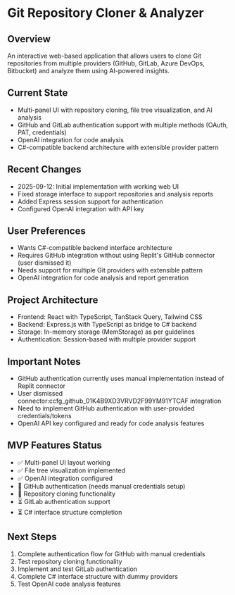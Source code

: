 # Git Repository Cloner & Analyzer

## Overview
An interactive web-based application that allows users to clone Git repositories from multiple providers (GitHub, GitLab, Azure DevOps, Bitbucket) and analyze them using AI-powered insights.

## Current State
- Multi-panel UI with repository cloning, file tree visualization, and AI analysis
- GitHub and GitLab authentication support with multiple methods (OAuth, PAT, credentials)
- OpenAI integration for code analysis
- C#-compatible backend architecture with extensible provider pattern

## Recent Changes
- 2025-09-12: Initial implementation with working web UI
- Fixed storage interface to support repositories and analysis reports
- Added Express session support for authentication
- Configured OpenAI integration with API key

## User Preferences
- Wants C#-compatible backend interface architecture
- Requires GitHub integration without using Replit's GitHub connector (user dismissed it)
- Needs support for multiple Git providers with extensible pattern
- OpenAI integration for code analysis and report generation

## Project Architecture
- Frontend: React with TypeScript, TanStack Query, Tailwind CSS
- Backend: Express.js with TypeScript as bridge to C# backend
- Storage: In-memory storage (MemStorage) as per guidelines
- Authentication: Session-based with multiple provider support

## Important Notes
- GitHub authentication currently uses manual implementation instead of Replit connector
- User dismissed connector:ccfg_github_01K4B9XD3VRVD2F99YM91YTCAF integration
- Need to implement GitHub authentication with user-provided credentials/tokens
- OpenAI API key configured and ready for code analysis features

## MVP Features Status
- ✅ Multi-panel UI layout working
- ✅ File tree visualization implemented
- ✅ OpenAI integration configured
- 🔄 GitHub authentication (needs manual credentials setup)
- 🔄 Repository cloning functionality
- ⏳ GitLab authentication support
- ⏳ C# interface structure completion

## Next Steps
1. Complete authentication flow for GitHub with manual credentials
2. Test repository cloning functionality
3. Implement and test GitLab authentication
4. Complete C# interface structure with dummy providers
5. Test OpenAI code analysis features